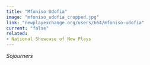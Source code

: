 ```yaml
---
title: "Mfoniso Udofia"
image: "mfoniso_udofia_cropped.jpg"
link: "newplayexchange.org/users/664/mfoniso-udofia"
current: "false"
related:
- National Showcase of New Plays
---
```


*Sojourners*
